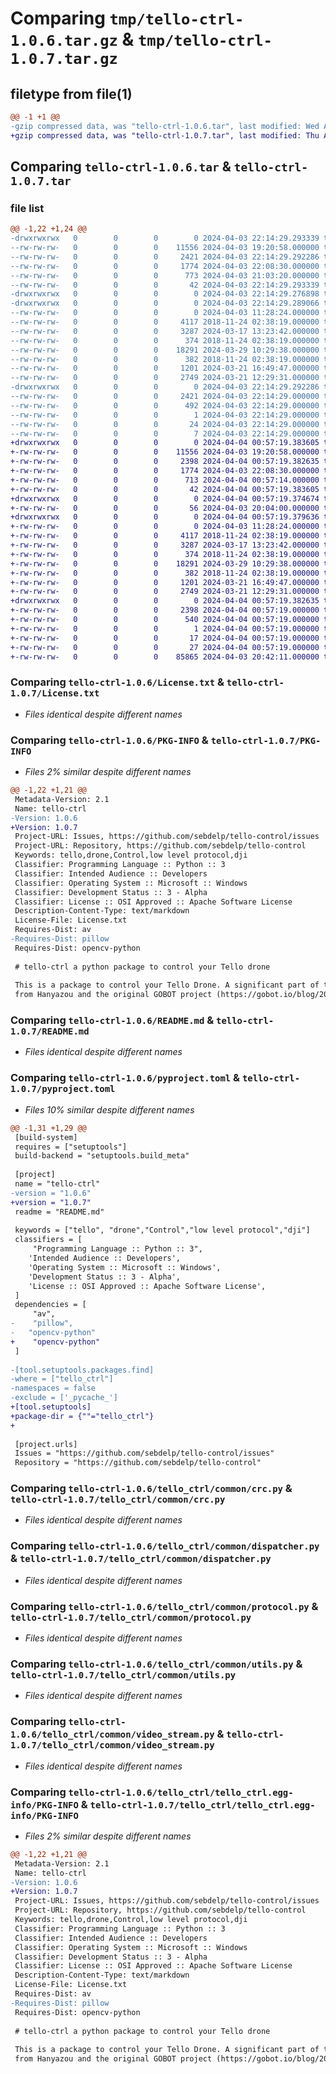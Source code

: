 # Comparing `tmp/tello-ctrl-1.0.6.tar.gz` & `tmp/tello-ctrl-1.0.7.tar.gz`

## filetype from file(1)

```diff
@@ -1 +1 @@
-gzip compressed data, was "tello-ctrl-1.0.6.tar", last modified: Wed Apr  3 22:14:29 2024, max compression
+gzip compressed data, was "tello-ctrl-1.0.7.tar", last modified: Thu Apr  4 00:57:19 2024, max compression
```

## Comparing `tello-ctrl-1.0.6.tar` & `tello-ctrl-1.0.7.tar`

### file list

```diff
@@ -1,22 +1,24 @@
-drwxrwxrwx   0        0        0        0 2024-04-03 22:14:29.293339 tello-ctrl-1.0.6/
--rw-rw-rw-   0        0        0    11556 2024-04-03 19:20:58.000000 tello-ctrl-1.0.6/License.txt
--rw-rw-rw-   0        0        0     2421 2024-04-03 22:14:29.292286 tello-ctrl-1.0.6/PKG-INFO
--rw-rw-rw-   0        0        0     1774 2024-04-03 22:08:30.000000 tello-ctrl-1.0.6/README.md
--rw-rw-rw-   0        0        0      773 2024-04-03 21:03:20.000000 tello-ctrl-1.0.6/pyproject.toml
--rw-rw-rw-   0        0        0       42 2024-04-03 22:14:29.293339 tello-ctrl-1.0.6/setup.cfg
-drwxrwxrwx   0        0        0        0 2024-04-03 22:14:29.276898 tello-ctrl-1.0.6/tello_ctrl/
-drwxrwxrwx   0        0        0        0 2024-04-03 22:14:29.289066 tello-ctrl-1.0.6/tello_ctrl/common/
--rw-rw-rw-   0        0        0        0 2024-04-03 11:28:24.000000 tello-ctrl-1.0.6/tello_ctrl/common/__init__.py
--rw-rw-rw-   0        0        0     4117 2018-11-24 02:38:19.000000 tello-ctrl-1.0.6/tello_ctrl/common/crc.py
--rw-rw-rw-   0        0        0     3287 2024-03-17 13:23:42.000000 tello-ctrl-1.0.6/tello_ctrl/common/dispatcher.py
--rw-rw-rw-   0        0        0      374 2018-11-24 02:38:19.000000 tello-ctrl-1.0.6/tello_ctrl/common/event.py
--rw-rw-rw-   0        0        0    18291 2024-03-29 10:29:38.000000 tello-ctrl-1.0.6/tello_ctrl/common/protocol.py
--rw-rw-rw-   0        0        0      382 2018-11-24 02:38:19.000000 tello-ctrl-1.0.6/tello_ctrl/common/state.py
--rw-rw-rw-   0        0        0     1201 2024-03-21 16:49:47.000000 tello-ctrl-1.0.6/tello_ctrl/common/utils.py
--rw-rw-rw-   0        0        0     2749 2024-03-21 12:29:31.000000 tello-ctrl-1.0.6/tello_ctrl/common/video_stream.py
-drwxrwxrwx   0        0        0        0 2024-04-03 22:14:29.292286 tello-ctrl-1.0.6/tello_ctrl/tello_ctrl.egg-info/
--rw-rw-rw-   0        0        0     2421 2024-04-03 22:14:29.000000 tello-ctrl-1.0.6/tello_ctrl/tello_ctrl.egg-info/PKG-INFO
--rw-rw-rw-   0        0        0      492 2024-04-03 22:14:29.000000 tello-ctrl-1.0.6/tello_ctrl/tello_ctrl.egg-info/SOURCES.txt
--rw-rw-rw-   0        0        0        1 2024-04-03 22:14:29.000000 tello-ctrl-1.0.6/tello_ctrl/tello_ctrl.egg-info/dependency_links.txt
--rw-rw-rw-   0        0        0       24 2024-04-03 22:14:29.000000 tello-ctrl-1.0.6/tello_ctrl/tello_ctrl.egg-info/requires.txt
--rw-rw-rw-   0        0        0        7 2024-04-03 22:14:29.000000 tello-ctrl-1.0.6/tello_ctrl/tello_ctrl.egg-info/top_level.txt
+drwxrwxrwx   0        0        0        0 2024-04-04 00:57:19.383605 tello-ctrl-1.0.7/
+-rw-rw-rw-   0        0        0    11556 2024-04-03 19:20:58.000000 tello-ctrl-1.0.7/License.txt
+-rw-rw-rw-   0        0        0     2398 2024-04-04 00:57:19.382635 tello-ctrl-1.0.7/PKG-INFO
+-rw-rw-rw-   0        0        0     1774 2024-04-03 22:08:30.000000 tello-ctrl-1.0.7/README.md
+-rw-rw-rw-   0        0        0      713 2024-04-04 00:57:14.000000 tello-ctrl-1.0.7/pyproject.toml
+-rw-rw-rw-   0        0        0       42 2024-04-04 00:57:19.383605 tello-ctrl-1.0.7/setup.cfg
+drwxrwxrwx   0        0        0        0 2024-04-04 00:57:19.374674 tello-ctrl-1.0.7/tello_ctrl/
+-rw-rw-rw-   0        0        0       56 2024-04-03 20:04:00.000000 tello-ctrl-1.0.7/tello_ctrl/__init__.py
+drwxrwxrwx   0        0        0        0 2024-04-04 00:57:19.379636 tello-ctrl-1.0.7/tello_ctrl/common/
+-rw-rw-rw-   0        0        0        0 2024-04-03 11:28:24.000000 tello-ctrl-1.0.7/tello_ctrl/common/__init__.py
+-rw-rw-rw-   0        0        0     4117 2018-11-24 02:38:19.000000 tello-ctrl-1.0.7/tello_ctrl/common/crc.py
+-rw-rw-rw-   0        0        0     3287 2024-03-17 13:23:42.000000 tello-ctrl-1.0.7/tello_ctrl/common/dispatcher.py
+-rw-rw-rw-   0        0        0      374 2018-11-24 02:38:19.000000 tello-ctrl-1.0.7/tello_ctrl/common/event.py
+-rw-rw-rw-   0        0        0    18291 2024-03-29 10:29:38.000000 tello-ctrl-1.0.7/tello_ctrl/common/protocol.py
+-rw-rw-rw-   0        0        0      382 2018-11-24 02:38:19.000000 tello-ctrl-1.0.7/tello_ctrl/common/state.py
+-rw-rw-rw-   0        0        0     1201 2024-03-21 16:49:47.000000 tello-ctrl-1.0.7/tello_ctrl/common/utils.py
+-rw-rw-rw-   0        0        0     2749 2024-03-21 12:29:31.000000 tello-ctrl-1.0.7/tello_ctrl/common/video_stream.py
+drwxrwxrwx   0        0        0        0 2024-04-04 00:57:19.382635 tello-ctrl-1.0.7/tello_ctrl/tello_ctrl.egg-info/
+-rw-rw-rw-   0        0        0     2398 2024-04-04 00:57:19.000000 tello-ctrl-1.0.7/tello_ctrl/tello_ctrl.egg-info/PKG-INFO
+-rw-rw-rw-   0        0        0      540 2024-04-04 00:57:19.000000 tello-ctrl-1.0.7/tello_ctrl/tello_ctrl.egg-info/SOURCES.txt
+-rw-rw-rw-   0        0        0        1 2024-04-04 00:57:19.000000 tello-ctrl-1.0.7/tello_ctrl/tello_ctrl.egg-info/dependency_links.txt
+-rw-rw-rw-   0        0        0       17 2024-04-04 00:57:19.000000 tello-ctrl-1.0.7/tello_ctrl/tello_ctrl.egg-info/requires.txt
+-rw-rw-rw-   0        0        0       27 2024-04-04 00:57:19.000000 tello-ctrl-1.0.7/tello_ctrl/tello_ctrl.egg-info/top_level.txt
+-rw-rw-rw-   0        0        0    85865 2024-04-03 20:42:11.000000 tello-ctrl-1.0.7/tello_ctrl/tello_ctrl.py
```

### Comparing `tello-ctrl-1.0.6/License.txt` & `tello-ctrl-1.0.7/License.txt`

 * *Files identical despite different names*

### Comparing `tello-ctrl-1.0.6/PKG-INFO` & `tello-ctrl-1.0.7/PKG-INFO`

 * *Files 2% similar despite different names*

```diff
@@ -1,22 +1,21 @@
 Metadata-Version: 2.1
 Name: tello-ctrl
-Version: 1.0.6
+Version: 1.0.7
 Project-URL: Issues, https://github.com/sebdelp/tello-control/issues
 Project-URL: Repository, https://github.com/sebdelp/tello-control
 Keywords: tello,drone,Control,low level protocol,dji
 Classifier: Programming Language :: Python :: 3
 Classifier: Intended Audience :: Developers
 Classifier: Operating System :: Microsoft :: Windows
 Classifier: Development Status :: 3 - Alpha
 Classifier: License :: OSI Approved :: Apache Software License
 Description-Content-Type: text/markdown
 License-File: License.txt
 Requires-Dist: av
-Requires-Dist: pillow
 Requires-Dist: opencv-python
 
 # tello-ctrl a python package to control your Tello drone
 
 This is a package to control your Tello Drone. A significant part of the code is from the TelloPy package 
 from Hanyazou and the original GOBOT project (https://gobot.io/blog/2018/04/20/hello-tello-hacking-drones-with-go)
```

### Comparing `tello-ctrl-1.0.6/README.md` & `tello-ctrl-1.0.7/README.md`

 * *Files identical despite different names*

### Comparing `tello-ctrl-1.0.6/pyproject.toml` & `tello-ctrl-1.0.7/pyproject.toml`

 * *Files 10% similar despite different names*

```diff
@@ -1,31 +1,29 @@
 [build-system]
 requires = ["setuptools"]
 build-backend = "setuptools.build_meta"
 
 [project]
 name = "tello-ctrl"
-version = "1.0.6"
+version = "1.0.7"
 readme = "README.md"
 
 keywords = ["tello", "drone","Control","low level protocol","dji"]
 classifiers = [
     "Programming Language :: Python :: 3",
 	'Intended Audience :: Developers',
 	'Operating System :: Microsoft :: Windows',
 	'Development Status :: 3 - Alpha',
 	'License :: OSI Approved :: Apache Software License',
 ]
 dependencies = [
     "av",
-    "pillow",
-	"opencv-python"
+    "opencv-python"
 ]
 
-[tool.setuptools.packages.find]
-where = ["tello_ctrl"]
-namespaces = false
-exclude = ['_pycache_']
+[tool.setuptools]
+package-dir = {""="tello_ctrl"}
+
 
 [project.urls]
 Issues = "https://github.com/sebdelp/tello-control/issues"
 Repository = "https://github.com/sebdelp/tello-control"
```

### Comparing `tello-ctrl-1.0.6/tello_ctrl/common/crc.py` & `tello-ctrl-1.0.7/tello_ctrl/common/crc.py`

 * *Files identical despite different names*

### Comparing `tello-ctrl-1.0.6/tello_ctrl/common/dispatcher.py` & `tello-ctrl-1.0.7/tello_ctrl/common/dispatcher.py`

 * *Files identical despite different names*

### Comparing `tello-ctrl-1.0.6/tello_ctrl/common/protocol.py` & `tello-ctrl-1.0.7/tello_ctrl/common/protocol.py`

 * *Files identical despite different names*

### Comparing `tello-ctrl-1.0.6/tello_ctrl/common/utils.py` & `tello-ctrl-1.0.7/tello_ctrl/common/utils.py`

 * *Files identical despite different names*

### Comparing `tello-ctrl-1.0.6/tello_ctrl/common/video_stream.py` & `tello-ctrl-1.0.7/tello_ctrl/common/video_stream.py`

 * *Files identical despite different names*

### Comparing `tello-ctrl-1.0.6/tello_ctrl/tello_ctrl.egg-info/PKG-INFO` & `tello-ctrl-1.0.7/tello_ctrl/tello_ctrl.egg-info/PKG-INFO`

 * *Files 2% similar despite different names*

```diff
@@ -1,22 +1,21 @@
 Metadata-Version: 2.1
 Name: tello-ctrl
-Version: 1.0.6
+Version: 1.0.7
 Project-URL: Issues, https://github.com/sebdelp/tello-control/issues
 Project-URL: Repository, https://github.com/sebdelp/tello-control
 Keywords: tello,drone,Control,low level protocol,dji
 Classifier: Programming Language :: Python :: 3
 Classifier: Intended Audience :: Developers
 Classifier: Operating System :: Microsoft :: Windows
 Classifier: Development Status :: 3 - Alpha
 Classifier: License :: OSI Approved :: Apache Software License
 Description-Content-Type: text/markdown
 License-File: License.txt
 Requires-Dist: av
-Requires-Dist: pillow
 Requires-Dist: opencv-python
 
 # tello-ctrl a python package to control your Tello drone
 
 This is a package to control your Tello Drone. A significant part of the code is from the TelloPy package 
 from Hanyazou and the original GOBOT project (https://gobot.io/blog/2018/04/20/hello-tello-hacking-drones-with-go)
```

